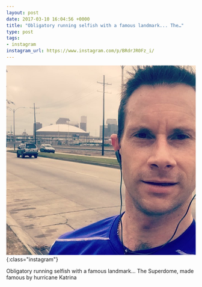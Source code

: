 ```yaml
---
layout: post
date: 2017-03-10 16:04:56 +0000
title: "Obligatory running selfish with a famous landmark... The…"
type: post
tags:
- instagram
instagram_url: https://www.instagram.com/p/BRdrJR0Fz_i/
---
```


![Instagram - BRdrJR0Fz_i](/img/BRdrJR0Fz_i.jpg){:class="instagram"}

Obligatory running selfish with a famous landmark... The Superdome, made famous by hurricane Katrina
